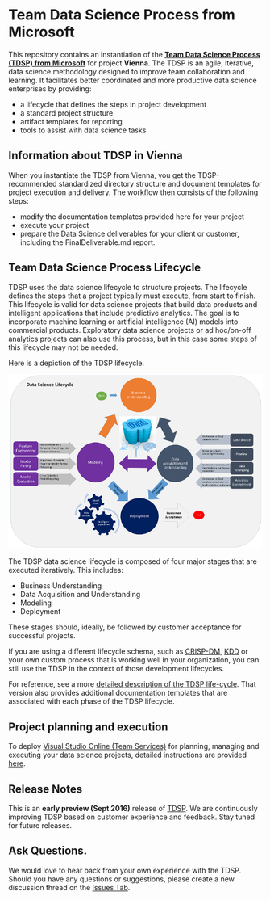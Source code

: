 # Team Data Science Process from Microsoft
This repository contains an instantiation of the [**Team Data Science Process (TDSP) from Microsoft**](https://github.com/Azure/Microsoft-TDSP) for project **Vienna**. The TDSP is an agile, iterative, data science methodology designed to improve team collaboration and learning. It facilitates better coordinated and more productive data science enterprises by providing:

- a lifecycle that defines the steps in project development
- a standard project structure
- artifact templates for reporting
- tools to assist with data science tasks

## Information about TDSP in Vienna
When you instantiate the TDSP from Vienna, you get the TDSP-recommended standardized directory structure and document templates for project execution and delivery. The workflow then consists of the following steps:

- modify the documentation templates provided here for your project
- execute your project
- prepare the Data Science deliverables for your client or customer, including the FinalDeliverable.md report.

## Team Data Science Process Lifecycle 
TDSP uses the data science lifecycle to structure projects. The lifecycle defines the steps that a project typically must execute, from start to finish. This lifecycle is valid for data science projects that build data products and intelligent applications that include predictive analytics. The goal is to incorporate machine learning or artificial intelligence (AI) models into commercial products. Exploratory data science projects or ad hoc/on-off analytics projects can also use this process, but in this case some steps of this lifecycle may not be needed.    

Here is a depiction of the TDSP lifecycle. 

![TDSP_LIFECYCLE](./Images/tdsp-lifecycle.png) 

The TDSP data science lifecycle is composed of four major stages that are executed iteratively. This includes:

* Business Understanding
* Data Acquisition and Understanding
* Modeling
* Deployment

These stages should, ideally, be followed by customer acceptance for successful projects. 

If you are using a different lifecycle schema, such as [CRISP-DM](https://wikipedia.org/wiki/Cross_Industry_Standard_Process_for_Data_Mining), [KDD](https://wikipedia.org/wiki/Data_mining#Process) or your own custom process that is working well in your organization, you can still use the TDSP in the context of those development lifecycles. 

For reference, see a more [detailed description of the TDSP life-cycle](https://github.com/Azure/Microsoft-TDSP/blob/master/Docs/team-data-science-process-lifecycle-detail.md). That version also provides additional documentation templates that are associated with each phase of the TDSP lifecycle.


## Project planning and execution
To deploy [Visual Studio Online (Team Services)](https://azure.microsoft.com/en-us/services/visual-studio-team-services/) for planning, managing and executing your data science projects, detailed instructions are provided [here](https://github.com/Azure/Microsoft-TDSP/blob/master/Docs/team-data-science-process-project-execution.md).

## Release Notes
This is an **early preview (Sept 2016)** release of [TDSP](https://github.com/Azure/Microsoft-TDSP). We are continuously improving TDSP based on customer experience and feedback. Stay tuned for future releases. 

## Ask Questions. 
We would love to hear back from your own experience with the TDSP. Should you have any questions or suggestions, please create a new discussion thread on the [Issues Tab](https://github.com/Azure/Microsoft-TDSP/issues).

